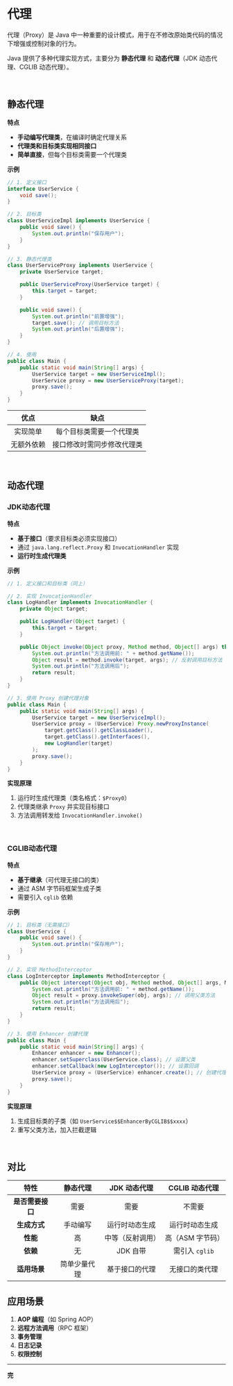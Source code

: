 # 代理

代理（Proxy）是 Java 中一种重要的设计模式，用于在不修改原始类代码的情况下增强或控制对象的行为。

Java 提供了多种代理实现方式，主要分为 **静态代理** 和 **动态代理**（JDK 动态代理、CGLIB 动态代理）。

<br>

## 静态代理

**特点**

- **手动编写代理类**，在编译时确定代理关系
- **代理类和目标类实现相同接口**
- **简单直接**，但每个目标类需要一个代理类

**示例**

```java
// 1. 定义接口
interface UserService {
    void save();
}

// 2. 目标类
class UserServiceImpl implements UserService {
    public void save() {
        System.out.println("保存用户");
    }
}

// 3. 静态代理类
class UserServiceProxy implements UserService {
    private UserService target;

    public UserServiceProxy(UserService target) {
        this.target = target;
    }

    public void save() {
        System.out.println("前置增强");
        target.save(); // 调用目标方法
        System.out.println("后置增强");
    }
}

// 4. 使用
public class Main {
    public static void main(String[] args) {
        UserService target = new UserServiceImpl();
        UserService proxy = new UserServiceProxy(target);
        proxy.save();
    }
}
```



|    优点    |            缺点            |
| :--------: | :------------------------: |
|  实现简单  |  每个目标类需要一个代理类  |
| 无额外依赖 | 接口修改时需同步修改代理类 |


<br>

## 动态代理

### JDK动态代理

**特点**

- **基于接口**（要求目标类必须实现接口）
- 通过 `java.lang.reflect.Proxy` 和 `InvocationHandler` 实现
- **运行时生成代理类**

**示例**

```java
// 1. 定义接口和目标类（同上）

// 2. 实现 InvocationHandler
class LogHandler implements InvocationHandler {
    private Object target;

    public LogHandler(Object target) {
        this.target = target;
    }

    public Object invoke(Object proxy, Method method, Object[] args) throws Throwable {
        System.out.println("方法调用前: " + method.getName());
        Object result = method.invoke(target, args); // 反射调用目标方法
        System.out.println("方法调用后");
        return result;
    }
}

// 3. 使用 Proxy 创建代理对象
public class Main {
    public static void main(String[] args) {
        UserService target = new UserServiceImpl();
        UserService proxy = (UserService) Proxy.newProxyInstance(
            target.getClass().getClassLoader(),
            target.getClass().getInterfaces(),
            new LogHandler(target)
        );
        proxy.save();
    }
}
```

**实现原理**

1. 运行时生成代理类（类名格式：`$Proxy0`）
2. 代理类继承 `Proxy` 并实现目标接口
3. 方法调用转发给 `InvocationHandler.invoke()`

<br>

### CGLIB动态代理

**特点**

- **基于继承**（可代理无接口的类）
- 通过 ASM 字节码框架生成子类
- 需要引入 `cglib` 依赖

**示例**

```java
// 1. 目标类（无需接口）
class UserService {
    public void save() {
        System.out.println("保存用户");
    }
}

// 2. 实现 MethodInterceptor
class LogInterceptor implements MethodInterceptor {
    public Object intercept(Object obj, Method method, Object[] args, MethodProxy proxy) throws Throwable {
        System.out.println("方法调用前: " + method.getName());
        Object result = proxy.invokeSuper(obj, args); // 调用父类方法
        System.out.println("方法调用后");
        return result;
    }
}

// 3. 使用 Enhancer 创建代理
public class Main {
    public static void main(String[] args) {
        Enhancer enhancer = new Enhancer();
        enhancer.setSuperclass(UserService.class); // 设置父类
        enhancer.setCallback(new LogInterceptor()); // 设置回调
        UserService proxy = (UserService) enhancer.create(); // 创建代理
        proxy.save();
    }
}
```

**实现原理**

1. 生成目标类的子类（如 `UserService$$EnhancerByCGLIB$$xxxx`）
2. 重写父类方法，加入拦截逻辑

<br>

## 对比

|       特性       |   静态代理   |   JDK 动态代理   |  CGLIB 动态代理  |
| :--------------: | :----------: | :--------------: | :--------------: |
| **是否需要接口** |     需要     |       需要       |      不需要      |
|   **生成方式**   |   手动编写   |  运行时动态生成  |  运行时动态生成  |
|     **性能**     |      高      | 中等（反射调用） | 高（ASM 字节码） |
|     **依赖**     |      无      |     JDK 自带     |  需引入 `cglib`  |
|   **适用场景**   | 简单少量代理 |  基于接口的代理  |  无接口的类代理  |



## 应用场景

1. **AOP 编程**（如 Spring AOP）
2. **远程方法调用**（RPC 框架）
3. **事务管理**
4. **日志记录**
5. **权限控制**

---

**完**

